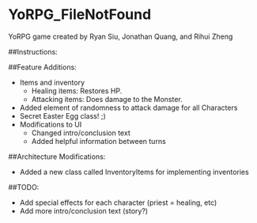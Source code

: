 # YoRPG_FileNotFound
YoRPG game created by Ryan Siu, Jonathan Quang, and Rihui Zheng

##Instructions:

##Feature Additions:
- Items and inventory
  - Healing items: Restores HP.
  - Attacking items: Does damage to the Monster.
- Added element of randomness to attack damage for all Characters
- Secret Easter Egg class! ;)
- Modifications to UI 
  - Changed intro/conclusion text
  - Added helpful information between turns

##Architecture Modifications:
- Added a new class called InventoryItems for implementing inventories

##TODO:
- Add special effects for each character (priest = healing, etc)
- Add more intro/conclusion text (story?)
